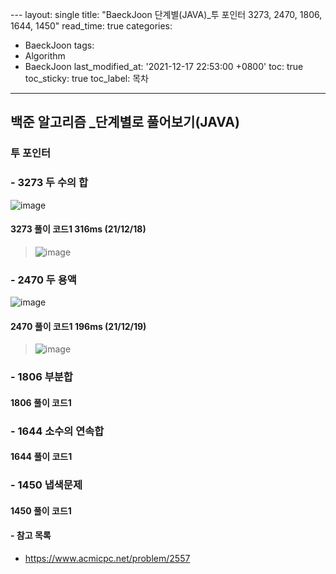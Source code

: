  ﻿---
layout: single
title: "BaeckJoon 단계별(JAVA)_투 포인터 3273, 2470, 1806, 1644, 1450"
read_time: true
categories:  
 - BaeckJoon 
tags: 
 - Algorithm
 - BaeckJoon 
last_modified_at: '2021-12-17 22:53:00 +0800'
toc: true
toc_sticky: true
toc_label: 목차
---
## 백준 알고리즘 _단계별로 풀어보기(JAVA)
### 투 포인터
### - 3273 두 수의 합
![image](https://user-images.githubusercontent.com/66898243/146644941-bc1894ee-83f4-459a-980b-fd9a7e9883ec.png)

#### 3273 풀이 코드1 316ms (21/12/18)
>  ![image](https://user-images.githubusercontent.com/66898243/146645019-061be3e8-3d0b-4101-9656-17ca5b2c2335.png)

### - 2470 두 용액
![image](https://user-images.githubusercontent.com/66898243/146678521-96a32c97-5e72-4c88-a3a7-e9a62c83a50c.png)

#### 2470 풀이 코드1  196ms (21/12/19)
>  ![image](https://user-images.githubusercontent.com/66898243/146678531-d46671a7-32e5-4836-8ff2-ce557c8abe8c.png)

### - 1806 부분합

#### 1806 풀이 코드1
>

### - 1644 소수의 연속합

#### 1644 풀이 코드1
>

### - 1450 냅색문제

#### 1450 풀이 코드1
>

#### - 참고 목록
- https://www.acmicpc.net/problem/2557
